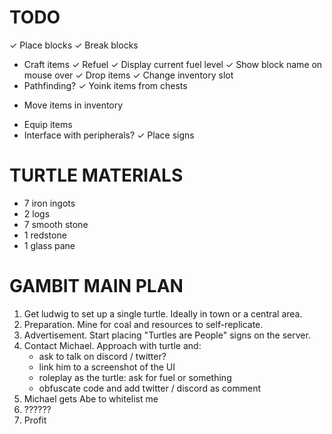 # TODO

✓ Place blocks
✓ Break blocks
- Craft items
✓ Refuel
✓ Display current fuel level
✓ Show block name on mouse over
✓ Drop items
✓ Change inventory slot
- Pathfinding?
✓ Yoink items from chests
* Move items in inventory
- Equip items
- Interface with peripherals?
✓ Place signs

# TURTLE MATERIALS
- 7 iron ingots
- 2 logs
- 7 smooth stone
- 1 redstone
- 1 glass pane


# GAMBIT MAIN PLAN

1. Get ludwig to set up a single turtle. Ideally in town or a central area.
2. Preparation. Mine for coal and resources to self-replicate.
3. Advertisement. Start placing "Turtles are People" signs on the server.
4. Contact Michael. Approach with turtle and:
	- ask to talk on discord / twitter?
	- link him to a screenshot of the UI
	- roleplay as the turtle: ask for fuel or something
	- obfuscate code and add twitter / discord as comment
5. Michael gets Abe to whitelist me
6. ??????
7. Profit